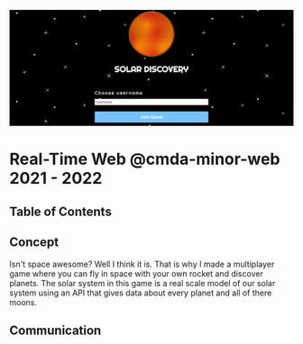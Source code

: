 ![header of Solar Discovery](readme-images/header.png)

# Real-Time Web @cmda-minor-web 2021 - 2022

## Table of Contents


## Concept
Isn't space awesome? Well I think it is. That is why I made a multiplayer game where you can fly in space with your own rocket and discover planets. The solar system in this game is a real scale model of our solar system using an API that gives data about every planet and all of there moons.

## Communication
